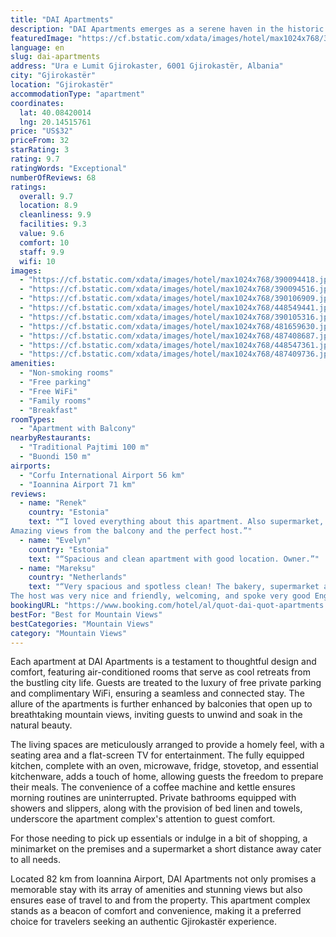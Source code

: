 ```yaml
---
title: "DAI Apartments"
description: "DAI Apartments emerges as a serene haven in the historic heart of Gjirokastër, boasting both river and city panoramas that captivate and charm."
featuredImage: "https://cf.bstatic.com/xdata/images/hotel/max1024x768/390094418.jpg?k=5850a8bf8d24f7a193932884b551d37cd7b0620af930b420d2738c5b55db65b1&o=&hp=1"
language: en
slug: dai-apartments
address: "Ura e Lumit Gjirokaster, 6001 Gjirokastër, Albania"
city: "Gjirokastër"
location: "Gjirokastër"
accommodationType: "apartment"
coordinates:
  lat: 40.08420014
  lng: 20.14515761
price: "US$32"
priceFrom: 32
starRating: 3
rating: 9.7
ratingWords: "Exceptional"
numberOfReviews: 68
ratings:
  overall: 9.7
  location: 8.9
  cleanliness: 9.9
  facilities: 9.3
  value: 9.6
  comfort: 10
  staff: 9.9
  wifi: 10
images:
  - "https://cf.bstatic.com/xdata/images/hotel/max1024x768/390094418.jpg?k=5850a8bf8d24f7a193932884b551d37cd7b0620af930b420d2738c5b55db65b1&o=&hp=1"
  - "https://cf.bstatic.com/xdata/images/hotel/max1024x768/390094516.jpg?k=15f78db8dc84cf6a6674d797dd9bb2ba561a6d23ce8259c65f329615d1f25f34&o=&hp=1"
  - "https://cf.bstatic.com/xdata/images/hotel/max1024x768/390106909.jpg?k=79cccd5b1e3c9b4299bb5a0ffacfab61cc5c14b25be40a9b3df5b6e687a7edba&o=&hp=1"
  - "https://cf.bstatic.com/xdata/images/hotel/max1024x768/448549441.jpg?k=7a76efa644c73a3059a637cbfd1be97ee96c787c085923c877aed428ed4cda5e&o=&hp=1"
  - "https://cf.bstatic.com/xdata/images/hotel/max1024x768/390105316.jpg?k=5f4d827b97b14bcfe08c1da5f3dd164c4d14ff597fbb056a4a86d16c2bb1d570&o=&hp=1"
  - "https://cf.bstatic.com/xdata/images/hotel/max1024x768/481659630.jpg?k=50888ab5e293e3d10a8a4d5012b5105701dac471242851992112c2c0ba2520b1&o=&hp=1"
  - "https://cf.bstatic.com/xdata/images/hotel/max1024x768/487408687.jpg?k=6d94a371d73ece7a99490f115535ed93032b917f2e53130039545043a34ac295&o=&hp=1"
  - "https://cf.bstatic.com/xdata/images/hotel/max1024x768/448547361.jpg?k=46c70379d0f27c5d5ed839b2a7e6f21ab709555c12b47a48b3793e5ca022d75a&o=&hp=1"
  - "https://cf.bstatic.com/xdata/images/hotel/max1024x768/487409736.jpg?k=1295f87cd387aa9c442b43fab5a633539bbabeb2e26927e409ad44a93214ad28&o=&hp=1"
amenities:
  - "Non-smoking rooms"
  - "Free parking"
  - "Free WiFi"
  - "Family rooms"
  - "Breakfast"
roomTypes:
  - "Apartment with Balcony"
nearbyRestaurants:
  - "Traditional Pajtimi 100 m"
  - "Buondi 150 m"
airports:
  - "Corfu International Airport 56 km"
  - "Ioannina Airport 71 km"
reviews:
  - name: "Renek"
    country: "Estonia"
    text: "“I loved everything about this apartment. Also supermarket, bakery, cafes just downstairs, including bus station next door.
Amazing views from the balcony and the perfect host.”"
  - name: "Evelyn"
    country: "Estonia"
    text: "“Spacious and clean apartment with good location. Owner.”"
  - name: "Mareksu"
    country: "Netherlands"
    text: "“Very spacious and spotless clean! The bakery, supermarket and cafe downstairs was very convenient.
The host was very nice and friendly, welcoming, and spoke very good English.”"
bookingURL: "https://www.booking.com/hotel/al/quot-dai-quot-apartments.en-gb.html?aid=8035640"
bestFor: "Best for Mountain Views"
bestCategories: "Mountain Views"
category: "Mountain Views"
---
```


Each apartment at DAI Apartments is a testament to thoughtful design and comfort, featuring air-conditioned rooms that serve as cool retreats from the bustling city life. Guests are treated to the luxury of free private parking and complimentary WiFi, ensuring a seamless and connected stay. The allure of the apartments is further enhanced by balconies that open up to breathtaking mountain views, inviting guests to unwind and soak in the natural beauty.

The living spaces are meticulously arranged to provide a homely feel, with a seating area and a flat-screen TV for entertainment. The fully equipped kitchen, complete with an oven, microwave, fridge, stovetop, and essential kitchenware, adds a touch of home, allowing guests the freedom to prepare their meals. The convenience of a coffee machine and kettle ensures morning routines are uninterrupted. Private bathrooms equipped with showers and slippers, along with the provision of bed linen and towels, underscore the apartment complex's attention to guest comfort.

For those needing to pick up essentials or indulge in a bit of shopping, a minimarket on the premises and a supermarket a short distance away cater to all needs. 

Located 82 km from Ioannina Airport, DAI Apartments not only promises a memorable stay with its array of amenities and stunning views but also ensures ease of travel to and from the property. This apartment complex stands as a beacon of comfort and convenience, making it a preferred choice for travelers seeking an authentic Gjirokastër experience.